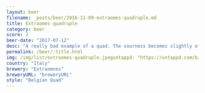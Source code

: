 ```yaml
---
layout: beer
filename: _posts/beer/2016-11-09-extraomes-quadruple.md
title: Extraomes quadruple
category: beer
score: 2
beer-date: "2017-07-12"
desc: "A really bad example of a quad. The sourness becomes slightly offensive and makes it hard to get through"
permalink: /beer/:title.html
img: /img/list/extraomes-quadruple.jpeguntappd: "https://untappd.com/b/extraomnes-quadrupel/387232"
country: "Italy"
brewery: "Extraomnes"
breweryURL: "breweryURL"
style: "Belgian Quad"
---
```

